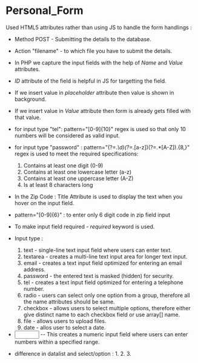 # Personal_Form

Used HTML5 attributes rather than using JS to handle the form handlings :
- Method POST - Submitting the details to the database.
- Action "filename" - to which file you have to submit the details.
- In PHP we capture the input fields with the help of *Name* and *Value* attributes.
- *ID* attribute of the field is helpful in JS for targetting the field.
- If we insert value in *placeholder* attribute then value is shown in background.
- If we insert value in *Value* attribute then form is already gets filled with that value.
- for input type "tel": pattern="[0-9]{10}" regex is used so that only 10 numbers will be considered as valid input.
- for input type "password" : pattern="(?=.*\d)(?=.*[a-z])(?=.*[A-Z]).{8,}" regex is used to meet the required specifications:
    1. Contains at least one digit (0-9)
    2. Contains at least one lowercase letter (a-z)
    3. Contains at least one uppercase letter (A-Z)
    4. Is at least 8 characters long 
- In the Zip Code : Title Attribute is used to display the text when you hover on the input field.
- pattern="[0-9]{6}" : to enter only 6 digit code in zip field input
- To make input field required - *required* keyword is used.
- Input type : 
    1. text - single-line text input field where users can enter text.
    2. textarea - creates a multi-line text input area for longer text input.
    3. email - creates a text input field optimized for entering an email address.
    4. password -  the entered text is masked (hidden) for security.
    5. tel -  creates a text input field optimized for entering a telephone number.
    6. radio - users can select only one option from a group, therefore all the name attributes should be same.
    7. checkbox - allows users to select multiple options, therefore either give distinct name to each checkbox field or use array[] name.
    8. file - allows users to upload files.
    9. date - allos user to select a date.

- <input type="number" name="quantity" min="1" max="100" step="1">
    -- This creates a numeric input field where users can enter numbers within a specified range.

- difference in datalist and select/option :
    1. 
    2. 
    3. 

